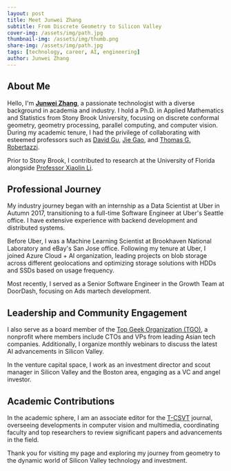 ```yaml
---
layout: post
title: Meet Junwei Zhang
subtitle: From Discrete Geometry to Silicon Valley
cover-img: /assets/img/path.jpg
thumbnail-img: /assets/img/thumb.png
share-img: /assets/img/path.jpg
tags: [technology, career, AI, engineering]
author: Junwei Zhang
---
```


## About Me

Hello, I'm **[Junwei Zhang](https://scholar.google.com/citations?user=FkAGB3MAAAAJ&hl=en)**, a passionate technologist with a diverse background in academia and industry. I hold a Ph.D. in Applied Mathematics and Statistics from Stony Brook University, focusing on discrete conformal geometry, geometry processing, parallel computing, and computer vision. During my academic tenure, I had the privilege of collaborating with esteemed professors such as [David Gu](https://www3.cs.stonybrook.edu/~gu/), [Jie Gao](https://sites.rutgers.edu/jie-gao/about/), and [Thomas G. Robertazzi](https://www.ece.stonybrook.edu/~tom/).

Prior to Stony Brook, I contributed to research at the University of Florida alongside [Professor Xiaolin Li](https://cognization.com/andyli/). 

## Professional Journey

My industry journey began with an internship as a Data Scientist at Uber in Autumn 2017, transitioning to a full-time Software Engineer at Uber's Seattle office. I have extensive experience with backend development and distributed systems.

Before Uber, I was a Machine Learning Scientist at Brookhaven National Laboratory and eBay's San Jose office. Following my tenure at Uber, I joined Azure Cloud + AI organization, leading projects on blob storage across different geolocations and optimizing storage solutions with HDDs and SSDs based on usage frequency.

Most recently, I served as a Senior Software Engineer in the Growth Team at DoorDash, focusing on Ads martech development.

## Leadership and Community Engagement

I also serve as a board member of the [Top Geek Organization (TGO)](https://tgo.infoq.cn/), a nonprofit where members include CTOs and VPs from leading Asian tech companies. Additionally, I organize monthly webinars to discuss the latest AI advancements in Silicon Valley.

In the venture capital space, I work as an investment director and scout manager in Silicon Valley and the Boston area, engaging as a VC and angel investor.

## Academic Contributions

In the academic sphere, I am an associate editor for the [T-CSVT](https://ieeexplore.ieee.org/xpl/RecentIssue.jsp?punumber=76) journal, overseeing developments in computer vision and multimedia, coordinating faculty and top researchers to review significant papers and advancements in the field.

Thank you for visiting my page and exploring my journey from geometry to the dynamic world of Silicon Valley technology and investment.
